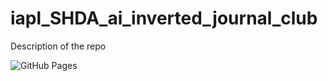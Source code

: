 # iapl_SHDA_ai_inverted_journal_club
Description of the repo

![GitHub Pages](https://ziemnono.github.io/iapl_SHDA_ai_inverted_journal_club/)
